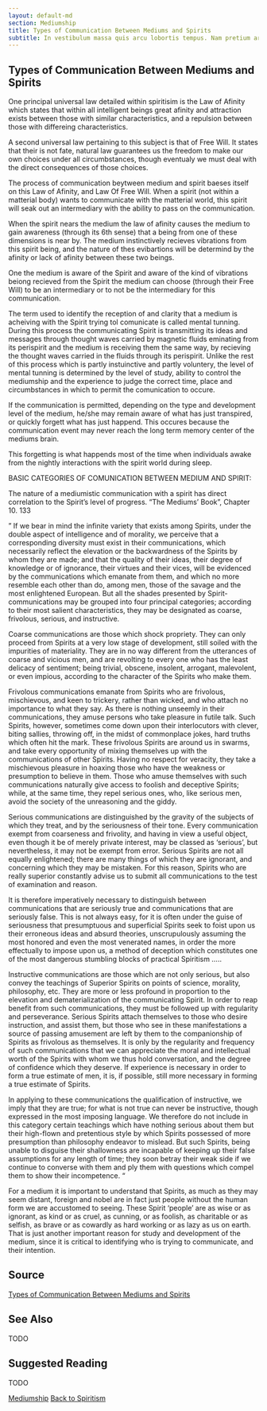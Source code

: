 ```yaml
---
layout: default-md
section: Mediumship
title: Types of Communication Between Mediums and Spirits
subtitle: In vestibulum massa quis arcu lobortis tempus. Nam pretium arcu in odio vulputate luctus.
---
```


## Types of Communication Between Mediums and Spirits

One principal universal law detailed within spiritisim is the Law of Afinity which states that within all intelligent beings great afinity and attraction exists between those with similar characteristics, and a repulsion between those with differeing characteristics.

A second universal law pertaining to this subject is that of Free Will. It states that their is not fate, natural law guarantees us the freedom to make our own choices under all circumbstances, though eventualy we must deal with the direct consequences of those choices.

The process of communication beytween medium and spirit baeses itself on this Law of Afinity, and Law Of Free Will. When a spirit (not within a matterial body) wants to communicate with the matterial world, this spirit will seak out an intermediary with the ability to pass on the communication.

When the spirit nears the medium the law of afinity causes the medium to gain awareness (through its 6th sense) that a being from one of these dimensions is near by. The medium instinctively recieves vibrations from this spirit being, and the nature of thes evibartions will be determind by the afinity or lack of afinity between these two beings.

One the medium is aware of the Spirit and aware of the kind of vibrations beiong recieved from the Spirit the medium can choose (through their Free Will) to be an intermediary or to not be the intermediary for this communication.

The term used to identify the reception of and clarity that a medium is acheiving with the Spirit trying tol comunicate is called mental tunning. During this process the communicating Spirit is transmitting its ideas and messages through thought waves carried by magnetic fluids eminating from its perispirit and the medium is receiving them the same way, by recieving the thought waves carried in the fluids through its perispirit. Unlike the rest of this process which is partly instuinctive and partly voluntery, the level of mental tunning is determined by the level of study, ability to control the mediumship and the experience to judge the correct time, place and circumbstances in which to permit the comunication to occure.

If the communication is permitted, depending on the type and development level of the medium, he/she may remain aware of what has just transpired, or quickly forgett what has just happend. This occures because the communication event may never reach the long term memory center of the mediums brain.

This forgetting is what happends most of the time when individuals awake from the nightly interactions with the spirit world during sleep.

BASIC CATEGORIES OF COMUNICATION BETWEEN MEDIUM AND SPIRIT:

The nature of a mediumistic communication with a spirit has direct correlation to the Spirit’s level of progress. “The Mediums’ Book”, Chapter 10. 133

” If we bear in mind the infinite variety that exists among Spirits, under the double aspect of intelligence and of morality, we perceive that a corresponding diversity must exist in their communications, which necessarily reflect the elevation or the backwardness of the Spirits by whom they are made; and that the quality of their ideas, their degree of knowledge or of ignorance, their virtues and their vices, will be evidenced by the communications which emanate from them, and which no more resemble each other than do, among men, those of the savage and the most enlightened European. But all the shades presented by Spirit-communications may be grouped into four principal categories; according to their most salient characteristics, they may be designated as coarse, frivolous, serious, and instructive.

Coarse communications are those which shock propriety. They can only proceed from Spirits at a very low stage of development, still soiled with the impurities of materiality. They are in no way different from the utterances of coarse and vicious men, and are revolting to every one who has the least delicacy of sentiment; being trivial, obscene, insolent, arrogant, malevolent, or even impious, according to the character of the Spirits who make them.

Frivolous communications emanate from Spirits who are frivolous, mischievous, and keen to trickery, rather than wicked, and who attach no importance to what they say. As there is nothing unseemly in their communications, they amuse persons who take pleasure in futile talk. Such Spirits, however, sometimes come down upon their interlocutors with clever, biting sallies, throwing off, in the midst of commonplace jokes, hard truths which often hit the mark. These frivolous Spirits are around us in swarms, and take every opportunity of mixing themselves up with the communications of other Spirits. Having no respect for veracity, they take a mischievous pleasure in hoaxing those who have the weakness or presumption to believe in them. Those who amuse themselves with such communications naturally give access to foolish and deceptive Spirits; while, at the same time, they repel serious ones, who, like serious men, avoid the society of the unreasoning and the giddy.

Serious communications are distinguished by the gravity of the subjects of which they treat, and by the seriousness of their tone. Every communication exempt from coarseness and frivolity, and having in view a useful object, even though it be of merely private interest, may be classed as ‘serious’, but nevertheless, it may not be exempt from error. Serious Spirits are not all equally enlightened; there are many things of which they are ignorant, and concerning which they may be mistaken. For this reason, Spirits who are really superior constantly advise us to submit all communications to the test of examination and reason.

It is therefore imperatively necessary to distinguish between communications that are seriously true and communications that are seriously false. This is not always easy, for it is often under the guise of seriousness that presumptuous and superficial Spirits seek to foist upon us their erroneous ideas and absurd theories, unscrupulously assuming the most honored and even the most venerated names, in order the more effectually to impose upon us, a method of deception which constitutes one of the most dangerous stumbling blocks of practical Spiritism …..

Instructive communications are those which are not only serious, but also convey the teachings of Superior Spirits on points of science, morality, philosophy, etc. They are more or less profound in proportion to the elevation and dematerialization of the communicating Spirit. In order to reap benefit from such communications, they must be followed up with regularity and perseverance. Serious Spirits attach themselves to those who desire instruction, and assist them, but those who see in these manifestations a source of passing amusement are left by them to the companionship of Spirits as frivolous as themselves. It is only by the regularity and frequency of such communications that we can appreciate the moral and intellectual worth of the Spirits with whom we thus hold conversation, and the degree of confidence which they deserve. If experience is necessary in order to form a true estimate of men, it is, if possible, still more necessary in forming a true estimate of Spirits.

In applying to these communications the qualification of instructive, we imply that they are true; for what is not true can never be instructive, though expressed in the most imposing language. We therefore do not include in this category certain teachings which have nothing serious about them but their high-flown and pretentious style by which Spirits possessed of more presumption than philosophy endeavor to mislead. But such Spirits, being unable to disguise their shallowness are incapable of keeping up their false assumptions for any length of time; they soon betray their weak side if we continue to converse with them and ply them with questions which compel them to show their incompetence. “

For a medium it is important to understand that Spirits, as much as they may seem distant, foreign and nobel are in fact just people without the human form we are accustomed to seeing. These Spirit ‘people’ are as wise or as ignorant, as kind or as cruel, as cunning, or as foolish, as charitable or as selfish, as brave or as cowardly as hard working or as lazy as us on earth. That is just another important reason for study and development of the medium, since it is critical to identifying who is trying to communicate, and their intention.



## Source
[Types of Communication Between Mediums and Spirits](http://www.sgny.org/spiritism-guide/mediumship/spirit-communication/)

## See Also
TODO


## Suggested Reading
TODO



<a href="/spiritism/mediumship" class="button special">Mediumship</a>
<a href="/spiritism/" class="button">Back to Spiritism</a>

